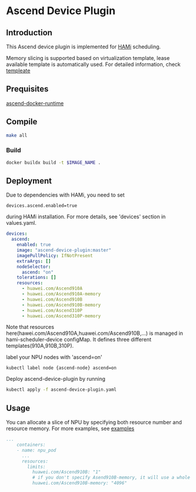 # Ascend Device Plugin

## Introduction

This Ascend device plugin is implemented for [HAMi](https://github.com/Project-HAMi/HAMi) scheduling.

Memory slicing is supported based on virtualization template, lease available template is automatically used. For detailed information, check [templeate](./config.yaml)

## Prequisites

[ascend-docker-runtime](https://gitee.com/ascend/ascend-docker-runtime)

## Compile

```bash
make all
```

### Build

```bash
docker buildx build -t $IMAGE_NAME .
```

## Deployment

Due to dependencies with HAMi, you need to set 

```
devices.ascend.enabled=true
``` 

during HAMi installation. For more details, see 'devices' section in values.yaml.

```yaml
devices:
  ascend:
    enabled: true
    image: "ascend-device-plugin:master"
    imagePullPolicy: IfNotPresent
    extraArgs: []
    nodeSelector:
      ascend: "on"
    tolerations: []
    resources:
      - huawei.com/Ascend910A
      - huawei.com/Ascend910A-memory
      - huawei.com/Ascend910B
      - huawei.com/Ascend910B-memory
      - huawei.com/Ascend310P
      - huawei.com/Ascend310P-memory
```

Note that resources here(hawei.com/Ascend910A,huawei.com/Ascend910B,...) is managed in hami-scheduler-device configMap. It defines three different templates(910A,910B,310P).

label your NPU nodes with 'ascend=on'

```
kubectl label node {ascend-node} ascend=on
```

Deploy ascend-device-plugin by running

```bash
kubectl apply -f ascend-device-plugin.yaml
```


## Usage

You can allocate a slice of NPU by specifying both resource number and resource memory. For more examples, see [examples](./examples/)

```yaml
...
    containers:
    - name: npu_pod
      ...
      resources:
        limits:
          huawei.com/Ascend910B: "1"
          # if you don't specify Asend910B-memory, it will use a whole NPU. 
          huawei.com/Ascend910B-memory: "4096"
```
